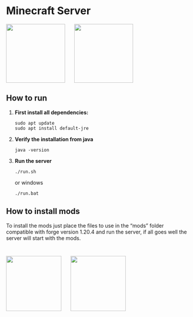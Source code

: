 # Minecraft Server
<div style="display:flex; gap:0px 25px;">
<img src="https://i.pinimg.com/474x/aa/51/e9/aa51e97c0b773b45e4fbeb7e28248b7b.jpg" style="width:160px; height:160px;"/>
<img src="https://i.pinimg.com/originals/15/d6/e5/15d6e5bd071cb31487f36cc5d57e3f9a.png" style="width:160px; height:160px; object-fit:cover;"/>
</div>


## How to run

1. <b>First install all dependencies:</b>
    ```
    sudo apt update
    sudo apt install default-jre
    ```

2. <b>Verify the installation from java</b>
    ```
    java -version
    ```

3. <b>Run the server</b>

    ```
    ./run.sh
    ```

    or windows

    ```
    ./run.bat
    ```

## How to install mods

To install the mods just place the files to use in the “mods” folder compatible with forge version 1.20.4 and run the server, if all goes well the server will start with the mods.

<div style="display:flex; gap:0px 25px; margin-top:40px;">
<img src="https://i.pinimg.com/originals/ba/92/7f/ba927ff34cd961ce2c184d47e8ead9f6.jpg" style="width:150px; "/>

<img src="https://i1.sndcdn.com/avatars-000218991771-8s9gta-t500x500.jpg" style="width:150px; height:150px"/>
</div>
